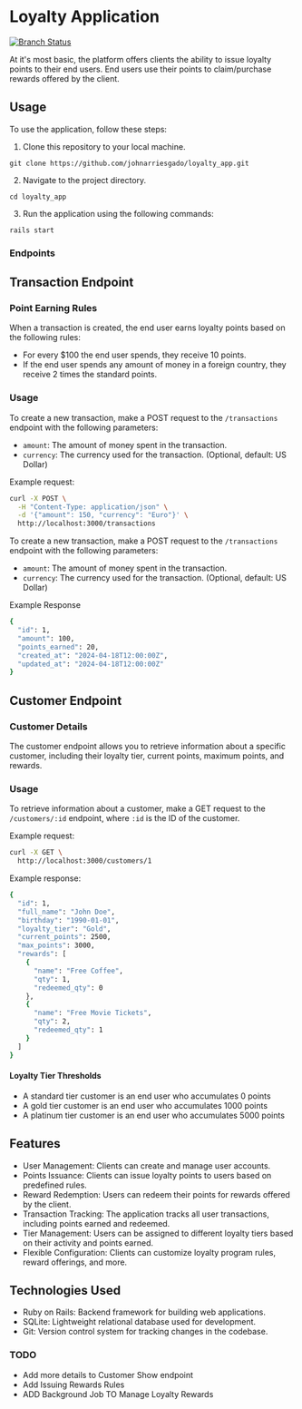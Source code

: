 # Loyalty Application


[![Branch Status](https://img.shields.io/github/last-commit/johnarriesgado/2main)](https://github.com/johnarriesgado/loyalty_app//branches)

At it's most basic, the platform offers clients the ability to issue loyalty points to their end users. End users use their points to claim/purchase rewards offered by the client.

## Usage

To use the application, follow these steps:

1. Clone this repository to your local machine.
```
git clone https://github.com/johnarriesgado/loyalty_app.git
```

2. Navigate to the project directory.
```
cd loyalty_app
```

3. Run the application using the following commands:
```
rails start
```

### Endpoints

## Transaction Endpoint

### Point Earning Rules

When a transaction is created, the end user earns loyalty points based on the following rules:

- For every $100 the end user spends, they receive 10 points.
- If the end user spends any amount of money in a foreign country, they receive 2 times the standard points.

### Usage

To create a new transaction, make a POST request to the `/transactions` endpoint with the following parameters:

- `amount`: The amount of money spent in the transaction.
- `currency`: The currency used for the transaction. (Optional, default: US Dollar)

Example request:

```bash
curl -X POST \
  -H "Content-Type: application/json" \
  -d '{"amount": 150, "currency": "Euro"}' \
  http://localhost:3000/transactions
  ```

To create a new transaction, make a POST request to the `/transactions` endpoint with the following parameters:

- `amount`: The amount of money spent in the transaction.
- `currency`: The currency used for the transaction. (Optional, default: US Dollar)

Example Response

```bash
{
  "id": 1,
  "amount": 100,
  "points_earned": 20,
  "created_at": "2024-04-18T12:00:00Z",
  "updated_at": "2024-04-18T12:00:00Z"
}
```

## Customer Endpoint

### Customer Details

The customer endpoint allows you to retrieve information about a specific customer, including their loyalty tier, current points, maximum points, and rewards.

### Usage

To retrieve information about a customer, make a GET request to the `/customers/:id` endpoint, where `:id` is the ID of the customer.

Example request:

```bash
curl -X GET \
  http://localhost:3000/customers/1
```

Example response:

```bash
{
  "id": 1,
  "full_name": "John Doe",
  "birthday": "1990-01-01",
  "loyalty_tier": "Gold",
  "current_points": 2500,
  "max_points": 3000,
  "rewards": [
    {
      "name": "Free Coffee",
      "qty": 1,
      "redeemed_qty": 0
    },
    {
      "name": "Free Movie Tickets",
      "qty": 2,
      "redeemed_qty": 1
    }
  ]
}
```
#### Loyalty Tier Thresholds
- A standard tier customer is an end user who accumulates 0 points
- A gold tier customer is an end user who accumulates 1000 points
- A platinum tier customer is an end user who accumulates 5000 points


## Features
- User Management: Clients can create and manage user accounts.
- Points Issuance: Clients can issue loyalty points to users based on predefined rules.
- Reward Redemption: Users can redeem their points for rewards offered by the client.
- Transaction Tracking: The application tracks all user transactions, including points earned and redeemed.
- Tier Management: Users can be assigned to different loyalty tiers based on their activity and points earned.
- Flexible Configuration: Clients can customize loyalty program rules, reward offerings, and more.

## Technologies Used
- Ruby on Rails: Backend framework for building web applications.
- SQLite: Lightweight relational database used for development.
- Git: Version control system for tracking changes in the codebase.


### TODO
- Add more details to Customer Show endpoint
- Add Issuing Rewards Rules
- ADD Background Job TO Manage Loyalty Rewards